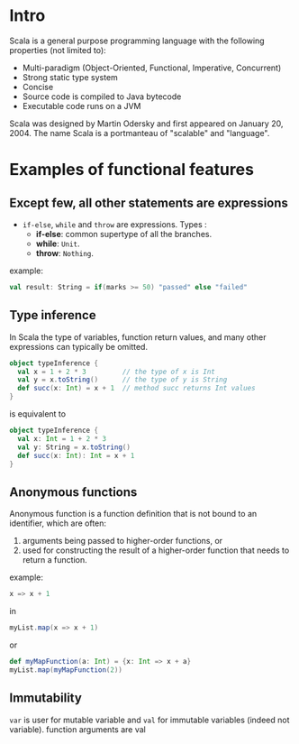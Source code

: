 
# Intro

Scala is a general purpose programming language with the following properties (not limited to):
* Multi-paradigm (Object-Oriented, Functional, Imperative, Concurrent)
* Strong static type system
* Concise
* Source code is compiled to Java bytecode
* Executable code runs on a JVM

Scala was designed by Martin Odersky and first appeared on January 20, 2004.
The name Scala is a portmanteau of "scalable" and "language".

# Examples of functional features

## Except few, all other statements are expressions 

* `if-else`, `while` and `throw` are expressions.
  Types :
  * **if-else**: common supertype of all the branches.
  * **while**: `Unit`.
  * **throw**: `Nothing`.

example:
```Scala
val result: String = if(marks >= 50) "passed" else "failed"
```

## Type inference

In Scala the type of variables, function return values, and many other expressions can typically be omitted.

```Scala
object typeInference {
  val x = 1 + 2 * 3         // the type of x is Int
  val y = x.toString()      // the type of y is String
  def succ(x: Int) = x + 1  // method succ returns Int values
}
```
is equivalent to
```Scala
object typeInference {
  val x: Int = 1 + 2 * 3         
  val y: String = x.toString()    
  def succ(x: Int): Int = x + 1 
}
```

## Anonymous functions

Anonymous function is a function definition that is not bound to an identifier, which are often:

1. arguments being passed to higher-order functions, or
2. used for constructing the result of a higher-order function that needs to return a function.

example:
```Scala
x => x + 1
```
in
```Scala
myList.map(x => x + 1)
```

or 

```Scala
def myMapFunction(a: Int) = {x: Int => x + a}
myList.map(myMapFunction(2))
```

## Immutability

`var` is user for mutable variable and `val` for immutable variables (indeed not variable).
function arguments are val

